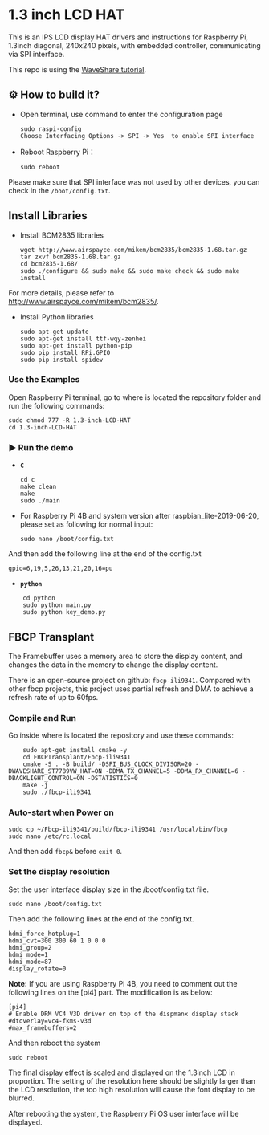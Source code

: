 # 1.3 inch LCD HAT

This is an IPS LCD display HAT drivers and instructions for Raspberry Pi, 1.3inch diagonal, 
240x240 pixels, with embedded controller, communicating via SPI interface.

This repo is using the [WaveShare tutorial](https://www.waveshare.com/wiki/1.3inch_LCD_HAT).


## ⚙ How to build it?


- Open terminal, use command to enter the configuration page

    ```
    sudo raspi-config
    Choose Interfacing Options -> SPI -> Yes  to enable SPI interface
    ```
- Reboot Raspberry Pi：

    `sudo reboot`

Please make sure that SPI interface was not used by other devices, you can check in the `/boot/config.txt`.

## Install Libraries

- Install BCM2835 libraries

    ```
    wget http://www.airspayce.com/mikem/bcm2835/bcm2835-1.68.tar.gz
    tar zxvf bcm2835-1.68.tar.gz 
    cd bcm2835-1.68/
    sudo ./configure && sudo make && sudo make check && sudo make install
    ```

For more details, please refer to http://www.airspayce.com/mikem/bcm2835/.

- Install Python libraries

    ``` 
    sudo apt-get update
    sudo apt-get install ttf-wqy-zenhei
    sudo apt-get install python-pip 
    sudo pip install RPi.GPIO
    sudo pip install spidev
    ```

### Use the Examples

Open Raspberry Pi terminal, go to where is located the repository folder and run the following commands:

```
sudo chmod 777 -R 1.3-inch-LCD-HAT
cd 1.3-inch-LCD-HAT
```
    
### ▶ Run the demo

- **`C`**

    ``` 
    cd c
    make clean
    make
    sudo ./main
    ```

- For Raspberry Pi 4B and system version after raspbian_lite-2019-06-20, please set as following for normal input:

    `sudo nano /boot/config.txt`

And then add the following line at the end of the config.txt

`gpio=6,19,5,26,13,21,20,16=pu`


- **`python`**

```
    cd python
    sudo python main.py
    sudo python key_demo.py
```

## FBCP Transplant

The Framebuffer uses a memory area to store the display content, and changes the data in the memory to change the display content.

There is an open-source project on github: `fbcp-ili9341`. Compared with other fbcp projects, this project uses partial refresh and DMA to achieve a refresh rate of up to 60fps.

### Compile and Run

Go inside where is located the repository and use these commands:

```    
    sudo apt-get install cmake -y
    cd FBCPTransplant/Fbcp-ili9341
    cmake -S . -B build/ -DSPI_BUS_CLOCK_DIVISOR=20 -DWAVESHARE_ST7789VW_HAT=ON -DDMA_TX_CHANNEL=5 -DDMA_RX_CHANNEL=6 -DBACKLIGHT_CONTROL=ON -DSTATISTICS=0
    make -j
    sudo ./fbcp-ili9341
```

### Auto-start when Power on

```
sudo cp ~/Fbcp-ili9341/build/fbcp-ili9341 /usr/local/bin/fbcp
sudo nano /etc/rc.local
```

And then add `fbcp&` before `exit 0`.

### Set the display resolution

Set the user interface display size in the /boot/config.txt file.

```
sudo nano /boot/config.txt
```

Then add the following lines at the end of the config.txt.

```
hdmi_force_hotplug=1
hdmi_cvt=300 300 60 1 0 0 0
hdmi_group=2
hdmi_mode=1
hdmi_mode=87
display_rotate=0
```

**Note:** If you are using Raspberry Pi 4B, you need to comment out the following lines on the [pi4] part. The modification is as below:

```
[pi4]
# Enable DRM VC4 V3D driver on top of the dispmanx display stack
#dtoverlay=vc4-fkms-v3d
#max_framebuffers=2
```

And then reboot the system

```
sudo reboot
```

The final display effect is scaled and displayed on the 1.3inch LCD in proportion. The setting of the resolution here should be slightly larger than the LCD resolution, the too high resolution will cause the font display to be blurred.

After rebooting the system, the Raspberry Pi OS user interface will be displayed.